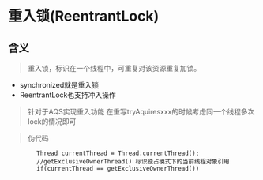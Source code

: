 # 重入锁(ReentrantLock)
## 含义
>重入锁，标识在一个线程中，可重复对该资源重复加锁。
* synchronized就是重入锁
* ReentrantLock也支持冲入操作

>针对于AQS实现重入功能
  在重写tryAquiresxxx的时候考虑同一个线程多次lock的情况即可

>伪代码
```text
        Thread currentThread = Thread.currentThread();
        //getExclusiveOwnerThread() 标识独占模式下的当前线程对象引用
        if(currentThread == getExclusiveOwnerThread())
  ```
  